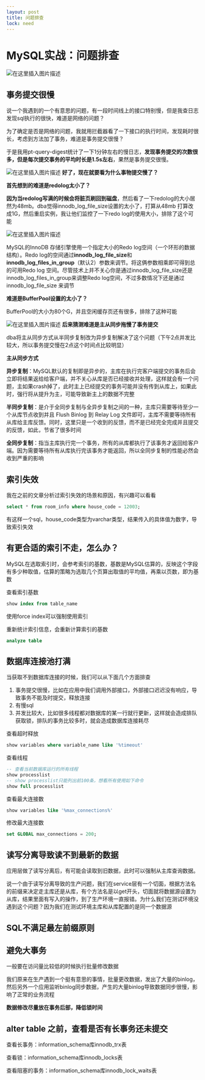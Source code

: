 ```yaml
---
layout: post
title: 问题排查
lock: need
---
```

# MySQL实战：问题排查

![在这里插入图片描述](https://img-blog.csdnimg.cn/direct/98e8732445464ef1b0aab2e411ee2b49.png)
## 事务提交很慢

说一个我遇到的一个有意思的问题，有一段时间线上的接口特别慢，但是我查日志发现sql执行的很快，难道是网络的问题？

为了确定是否是网络的问题，我就用拦截器看了一下接口的执行时间，发现耗时很长，考虑到方法加了事务，难道是事务提交很慢？

于是我用pt-query-digest统计了一下1分钟左右的慢日志，**发现事务提交的次数很多，但是每次提交事务的平均时长是1.5s左右**，果然是事务提交很慢。

![在这里插入图片描述](https://img-blog.csdnimg.cn/c2ab9c8c5cde4587a7fda9ed2cfee793.png)
**好了，现在就要看为什么事物提交慢了？**

**首先想到的难道是redolog太小了？**

**因为当redolog写满的时候会将脏页刷回到磁盘**，然后看了一下redolog的大小居然为48mb。dba觉得innodb_log_file_size设置的太小了，打算从48mb 打算改成1G，然后重启实例，我让他们监控了一下redo log的使用大小，排除了这个可能

![在这里插入图片描述](https://img-blog.csdnimg.cn/6a63fd6ff6804e9c8b9f36b78879eb46.png)

MySQL的InnoDB 存储引擎使用一个指定大小的Redo log空间（一个环形的数据结构）。Redo log的空间通过**innodb_log_file_size**和**innodb_log_files_in_group**（默认2）参数来调节。将这俩参数相乘即可得到总的可用Redo log 空间。尽管技术上并不关心你是通过innodb_log_file_size还是innodb_log_files_in_group来调整Redo log空间，不过多数情况下还是通过innodb_log_file_size 来调节

**难道是BufferPool设置的太小了？**

BufferPool的大小为80个G，并且空闲缓存页还有很多，排除了这种可能

![在这里插入图片描述](https://img-blog.csdnimg.cn/7d17660f07c74c4188945439f5ff7985.png)
**后来猜测难道是主从同步拖慢了事务提交**

dba将主从同步方式从半同步复制改为异步复制解决了这个问题（下午2点并发比较大，所以事务提交慢在2点这个时间点比较明显）

**主从同步方式**

**异步复制**：MySQL默认的复制即是异步的，主库在执行完客户端提交的事务后会立即将结果返给给客户端，并不关心从库是否已经接收并处理，这样就会有一个问题，主如果crash掉了，此时主上已经提交的事务可能并没有传到从库上，如果此时，强行将从提升为主，可能导致新主上的数据不完整

**半同步复制**：是介于全同步复制与全异步复制之间的一种，主库只需要等待至少一个从库节点收到并且 Flush Binlog 到 Relay Log 文件即可，主库不需要等待所有从库给主库反馈。同时，这里只是一个收到的反馈，而不是已经完全完成并且提交的反馈，如此，节省了很多时间

**全同步复制**：指当主库执行完一个事务，所有的从库都执行了该事务才返回给客户端。因为需要等待所有从库执行完该事务才能返回，所以全同步复制的性能必然会收到严重的影响

## 索引失效

我在之前的文章分析过索引失效的场景和原因，有兴趣可以看看

```sql
select * from room_info where house_code = 12003;
```
有这样一个sql，house_code类型为varchar类型，结果传入的具体值为数字，导致索引失效
## 有更合适的索引不走，怎么办？
MySQL在选取索引时，会参考索引的基数，基数是MySQL估算的，反映这个字段有多少种取值，估算的策略为选取几个页算出取值的平均值，再乘以页数，即为基数

查看索引基数
```sql
show index from table_name
```
使用force index可以强制使用索引

重新统计索引信息，会重新计算索引的基数
```sql
analyze table
```
## 数据库连接池打满

当获取不到数据库连接的时候，我们可以从下面几个方面排查
1. 事务提交很慢，比如在应用中我们调用外部接口，外部接口迟迟没有响应，导致事务不能及时提交，释放连接
2. 有慢sql
3. 并发比较大，比如很多线程都对数据库的某一行就行更新，这样就会造成排队获取锁，排队的事务比较多时，就会造成数据库连接耗尽

查看超时释放
```sql
show variables where variable_name like '%timeout'
```
查看线程

```sql
-- 查看当前数据库运行的所有线程
show processlist
-- show processlist只能列出前100条，想看所有使用如下命令
show full processlist
```
查看最大连接数

```sql
show variables like '%max_connections%'
```

修改最大连接数

```sql
set GLOBAL max_connections = 200;
```
## 读写分离导致读不到最新的数据
应用层做了读写分离后，有可能会读取到旧数据，此时可以强制从主库查询数据。

说一个由于读写分离导致的生产问题，我们在service层有一个切面，根据方法名的前缀来决定走主库还是从库，有个方法名是以get开头，切面就将数据源设置为从库，结果里面有写入的操作，到了生产环境一直报错。为什么我们在测试环境没遇到这个问题？因为我们在测试环境主库和从库配置的是同一个数据源
## SQL不满足最左前缀原则
## 避免大事务
一般要在访问量比较低的时候执行批量修改数据

我们原来在生产遇到一个挺有意思的事情，批量更改数据，发出了大量的binlog，然后另外一个应用监听binlog同步数据，产生的大量binlog导致数据同步很慢，影响了正常的业务流程

**数据修改尽量放在事务后部，降低锁时间**

## alter table 之前，查看是否有长事务还未提交

查看长事务：information_schema库innodb_trx表

查看锁：information_schema库innodb_locks表

查看阻塞的事务：information_schema库innodb_lock_waits表
